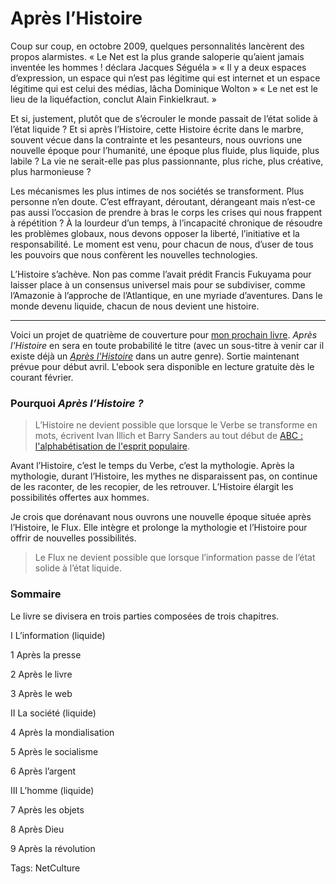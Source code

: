 # Après l’Histoire

Coup sur coup, en octobre 2009, quelques personnalités lancèrent des propos alarmistes. « Le Net est la plus grande saloperie qu’aient jamais inventée les hommes ! déclara Jacques Séguéla » « Il y a deux espaces d’expression, un espace qui n’est pas légitime qui est internet et un espace légitime qui est celui des médias, lâcha Dominique Wolton » « Le net est le lieu de la liquéfaction, conclut Alain Finkielkraut. »

Et si, justement, plutôt que de s’écrouler le monde passait de l’état solide à l’état liquide ? Et si après l’Histoire, cette Histoire écrite dans le marbre, souvent vécue dans la contrainte et les pesanteurs, nous ouvrions une nouvelle époque pour l’humanité, une époque plus fluide, plus liquide, plus labile ? La vie ne serait-elle pas plus passionnante, plus riche, plus créative, plus harmonieuse ?

Les mécanismes les plus intimes de nos sociétés se transforment. Plus personne n’en doute. C’est effrayant, déroutant, dérangeant mais n’est-ce pas aussi l’occasion de prendre à bras le corps les crises qui nous frappent à répétition ? À la lourdeur d’un temps, à l’incapacité chronique de résoudre les problèmes globaux, nous devons opposer la liberté, l’initiative et la responsabilité. Le moment est venu, pour chacun de nous, d’user de tous les pouvoirs que nous confèrent les nouvelles technologies.

L’Histoire s’achève. Non pas comme l’avait prédit Francis Fukuyama pour laisser place à un consensus universel mais pour se subdiviser, comme l’Amazonie à l’approche de l’Atlantique, en une myriade d’aventures. Dans le monde devenu liquide, chacun de nous devient une histoire.

---

Voici un projet de quatrième de couverture pour [mon prochain livre](/tag/flux/). *Après l'Histoire* en sera en toute probabilité le titre (avec un sous-titre à venir car il existe déjà un [*Après l'Histoire*](http://www.amazon.fr/Apr%C3%A8s-lHistoire-Philippe-Muray/dp/2070783839) dans un autre genre). Sortie maintenant prévue pour début avril. L'ebook sera disponible en lecture gratuite dès le courant février.

### Pourquoi *Après l’Histoire ?*

> L’Histoire ne devient possible que lorsque le Verbe se transforme en mots, écrivent Ivan Illich et Barry Sanders au tout début de [ABC : l'alphabétisation de l'esprit populaire](http://www.amazon.com/ABC-lalphab%C3%A9tisation-populaire-Ivan-Illich).

Avant l’Histoire, c’est le temps du Verbe, c’est la mythologie. Après la mythologie, durant l’Histoire, les mythes ne disparaissent pas, on continue de les raconter, de les recopier, de les retrouver. L’Histoire élargit les possibilités offertes aux hommes.

Je crois que dorénavant nous ouvrons une nouvelle époque située après l’Histoire, le Flux. Elle intègre et prolonge la mythologie et l’Histoire pour offrir de nouvelles possibilités.

> Le Flux ne devient possible que lorsque l’information passe de l’état solide à l’état liquide.

### Sommaire

Le livre se divisera en trois parties composées de trois chapitres.

I L’information (liquide)

1 Après la presse

2 Après le livre

3 Après le web

II La société (liquide)

4 Après la mondialisation

5 Après le socialisme

6 Après l’argent

III L’homme (liquide)

7 Après les objets

8 Après Dieu

9 Après la révolution

Tags: NetCulture